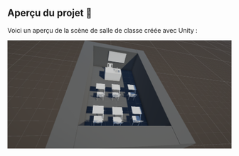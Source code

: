 ## Aperçu du projet 🎥

Voici un aperçu de la scène de salle de classe créée avec Unity :

![Aperçu de la salle de classe](./Documentation/classroom.png)